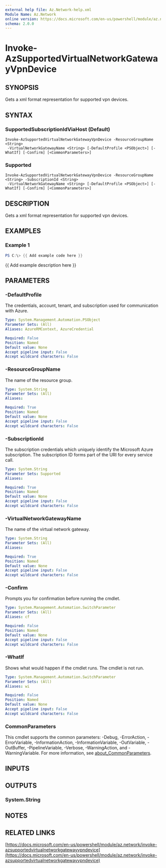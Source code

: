 ```yaml
---
external help file: Az.Network-help.xml
Module Name: Az.Network
online version: https://docs.microsoft.com/en-us/powershell/module/az.network/invoke-azsupportedvirtualnetworkgatewayvpndevice
schema: 2.0.0
---
```


# Invoke-AzSupportedVirtualNetworkGatewayVpnDevice

## SYNOPSIS
Gets a xml format representation for supported vpn devices.

## SYNTAX

### SupportedSubscriptionIdViaHost (Default)
```
Invoke-AzSupportedVirtualNetworkGatewayVpnDevice -ResourceGroupName <String>
 -VirtualNetworkGatewayName <String> [-DefaultProfile <PSObject>] [-WhatIf] [-Confirm] [<CommonParameters>]
```

### Supported
```
Invoke-AzSupportedVirtualNetworkGatewayVpnDevice -ResourceGroupName <String> -SubscriptionId <String>
 -VirtualNetworkGatewayName <String> [-DefaultProfile <PSObject>] [-WhatIf] [-Confirm] [<CommonParameters>]
```

## DESCRIPTION
Gets a xml format representation for supported vpn devices.

## EXAMPLES

### Example 1
```powershell
PS C:\> {{ Add example code here }}
```

{{ Add example description here }}

## PARAMETERS

### -DefaultProfile
The credentials, account, tenant, and subscription used for communication with Azure.

```yaml
Type: System.Management.Automation.PSObject
Parameter Sets: (All)
Aliases: AzureRMContext, AzureCredential

Required: False
Position: Named
Default value: None
Accept pipeline input: False
Accept wildcard characters: False
```

### -ResourceGroupName
The name of the resource group.

```yaml
Type: System.String
Parameter Sets: (All)
Aliases:

Required: True
Position: Named
Default value: None
Accept pipeline input: False
Accept wildcard characters: False
```

### -SubscriptionId
The subscription credentials which uniquely identify the Microsoft Azure subscription.
The subscription ID forms part of the URI for every service call.

```yaml
Type: System.String
Parameter Sets: Supported
Aliases:

Required: True
Position: Named
Default value: None
Accept pipeline input: False
Accept wildcard characters: False
```

### -VirtualNetworkGatewayName
The name of the virtual network gateway.

```yaml
Type: System.String
Parameter Sets: (All)
Aliases:

Required: True
Position: Named
Default value: None
Accept pipeline input: False
Accept wildcard characters: False
```

### -Confirm
Prompts you for confirmation before running the cmdlet.

```yaml
Type: System.Management.Automation.SwitchParameter
Parameter Sets: (All)
Aliases: cf

Required: False
Position: Named
Default value: None
Accept pipeline input: False
Accept wildcard characters: False
```

### -WhatIf
Shows what would happen if the cmdlet runs.
The cmdlet is not run.

```yaml
Type: System.Management.Automation.SwitchParameter
Parameter Sets: (All)
Aliases: wi

Required: False
Position: Named
Default value: None
Accept pipeline input: False
Accept wildcard characters: False
```

### CommonParameters
This cmdlet supports the common parameters: -Debug, -ErrorAction, -ErrorVariable, -InformationAction, -InformationVariable, -OutVariable, -OutBuffer, -PipelineVariable, -Verbose, -WarningAction, and -WarningVariable. For more information, see [about_CommonParameters](http://go.microsoft.com/fwlink/?LinkID=113216).

## INPUTS

## OUTPUTS

### System.String
## NOTES

## RELATED LINKS

[https://docs.microsoft.com/en-us/powershell/module/az.network/invoke-azsupportedvirtualnetworkgatewayvpndevice](https://docs.microsoft.com/en-us/powershell/module/az.network/invoke-azsupportedvirtualnetworkgatewayvpndevice)


